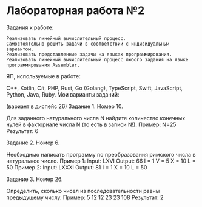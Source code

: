 # Лабораторная работа №2
Задания к работе:

    Реализовать линейный вычислительный процесс.
    Самостоятельно решить задачи в соответствии с индивидуальным вариантом.
    Реализовать представленные задачи на языках программирования.
    Реализовать линейный вычислительный процесс любого задания на языке программирования Assembler.

ЯП, используемые в работе:

C++, Kotlin, С#, PHP, Rust, Go (Golang), TypeScript, Swift, JavaScript, Python, Java, Ruby.
Мои варианты заданий:

(вариант в диспейс 26)
Задание 1. Номер 10.

Для заданного натурального числа N найдите количество
конечных нулей в факториале числа N (то есть в записи N!).
Пример: N=25
Результат: 6

Задание 2. Номер 6.

Необходимо написать программу по преобразования римского числа в
натуральное число.
Пример 1:
Input: LXVI
Output: 66
I = 1 V = 5 X = 10 L = 50
Пример 2:
Input: LXXXI
Output: 81
I = 1 X = 10 L = 50

Задание 3. Номер 26.

Определить, сколько чисел из последовательности равны
предыдущему числу.
Пример: 5 12 12 23 23 108
Результат: 2
